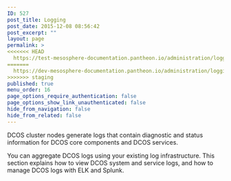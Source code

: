 ```yaml
---
ID: 527
post_title: Logging
post_date: 2015-12-08 08:56:42
post_excerpt: ""
layout: page
permalink: >
<<<<<<< HEAD
  https://test-mesosphere-documentation.pantheon.io/administration/logging/
=======
  https://dev-mesosphere-documentation.pantheon.io/administration/logging/
>>>>>>> staging
published: true
menu_order: 16
page_options_require_authentication: false
page_options_show_link_unauthenticated: false
hide_from_navigation: false
hide_from_related: false
---
```

DCOS cluster nodes generate logs that contain diagnostic and status information for DCOS core components and DCOS services.

You can aggregate DCOS logs using your existing log infrastructure. This section explains how to view DCOS system and service logs, and how to manage DCOS logs with ELK and Splunk.
